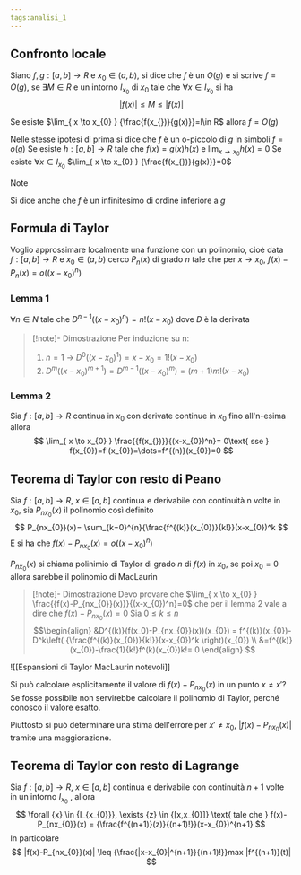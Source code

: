 ```yaml
---
tags:analisi_1
---
```

## Confronto locale 

Siano $f,g:[a,b]\to R$ e $x_{0}\in (a,b)$, si dice che $f$ è un $O(g)$ e si scrive $f=O(g)$, se $\exists {M} \in {R}$ e un intorno $I_{x_{0}}$ di $x_{0}$ tale che $\forall {x} \in {I_{x_{0}}}$ si ha 
$$
|f(x_{})|\leq M\leq|f(x)|
$$

Se esiste $\lim_{ x \to x_{0} } {\frac{f(x_{})}{g(x)}}=l\in R$ allora $f=O(g)$

Nelle stesse ipotesi di prima si dice che $f$ è un o-piccolo di $g$ in simboli $f=o(g)$
Se esiste $h:[a,b]\to R$ tale che $f(x)=g(x)h(x)$ e $\lim_{ x \to x_0 } {h(x)}=0$
Se esiste $\forall {x} \in {I_{x_{0}}}$ $\lim_{ x \to x_{0} } {\frac{f(x_{})}{g(x)}}=0$

> [!NOTE]
> Si dice anche che $f$ è un infinitesimo di ordine inferiore a $g$
> 

## Formula di Taylor

Voglio approssimare localmente una funzione con un polinomio, cioè data $f:[a,b]\to R$ e $x_{0}\in (a,b)$ cerco $P_{n}(x)$ di grado $n$ tale che per $x\to x_{0}$, $f(x)-P_{n}(x)=o((x-x_{0})^n)$

### Lemma 1

$\forall n \in N$ tale che $D^{n-1}((x-x_{0})^n)=n!(x-x_{0})$ dove $D$ è la derivata

>[!note]- Dimostrazione
>Per induzione su n:
>1. $n=1$ -> $D^0((x-x_{0})^1)=x-x_{0}=1!(x-x_{0})$
>2. $D^{m}((x-x_{0})^{m+1})=D^{m-1}((x-x_{0})^m)=(m+1)m!(x-x_{0})$

### Lemma 2

Sia $f:[a,b]\to R$ continua in $x_{0}$ con derivate continue in $x_{0}$ fino all'n-esima allora
$$
\lim_{ x \to x_{0} } \frac{{f(x_{})}}{(x-x_{0})^n}= 0\text{ sse } f(x_{0})=f'(x_{0})=\dots=f^{(n)}(x_{0})=0
$$
## Teorema di Taylor con resto di Peano

Sia $f:[a,b]\to R$, $x_{}\in [a,b]$ continua e derivabile con continuità n volte in $x_{0}$, sia $P_{nx_{0}}(x)$ il polinomio così definito
$$
P_{nx_{0}}(x)= \sum_{k=0}^{n}{\frac{f^{(k)}(x_{0})}{k!}}(x-x_{0})^k
$$
E si ha che $f(x)-P_{nx_{0}}(x) = o((x-x_{0})^n)$ 

$P_{nx_{0}}(x)$ si chiama polinimio di Taylor di grado $n$ di $f(x)$ in $x_{0}$, se poi $x_{0}=0$ allora sarebbe il polinomio di MacLaurin  

>[!note]- Dimostrazione
>Devo provare che $\lim_{ x \to x_{0} } \frac{{f(x)-P_{nx_{0}}(x)}}{(x-x_{0})^n}=0$ che per il lemma 2 vale a dire che $f(x)-P_{nx_{0}}(x)=0$
>Sia $0\leq k\leq n$
>$$\begin{align}
>&D^{(k)}(f(x_0)-P_{nx_{0}}(x))(x_{0}) = f^{(k)}(x_{0})- D^k\left( {\frac{f^{(k)}(x_{0})}{k!}}(x-x_{0})^k \right)(x_{0}) \\
&=f^{(k)}(x_{0})-\frac{1}{k!}f^(k)(x_{0})k!= 0
\end{align}
>$$

![[Espansioni di Taylor MacLaurin notevoli]]

Si può calcolare esplicitamente il valore di $f(x)-P_{nx_{0}}(x)$ in un punto $x\neq x'$? Se fosse possibile non servirebbe calcolare il polinomio di Taylor, perché conosco il valore esatto.

Piuttosto si può determinare una stima dell'errore per $x'\neq x_{0}$, $|f(x)-P_{nx_{0}}(x)|$ tramite una maggiorazione.

## Teorema di Taylor con resto di Lagrange

Sia $f:[a,b]\to R$, $x_{}\in [a,b]$ continua e derivabile con continuità $n+1$ volte in un intorno $I_{x_{0}}$ , allora 
$$
\forall {x} \in {I_{x_{0}}}, \exists {z} \in {[x,x_{0}]} \text{ tale che } f(x)-P_{nx_{0}}(x) = {\frac{f^{(n+1)}(z)}{(n+1)!}}(x-x_{0})^{n+1}
$$
In particolare 
$$
|f(x)-P_{nx_{0}}(x)| \leq {\frac{|x-x_{0}|^{n+1}}{(n+1)!}}max |f^{(n+1)}(t)|
$$

